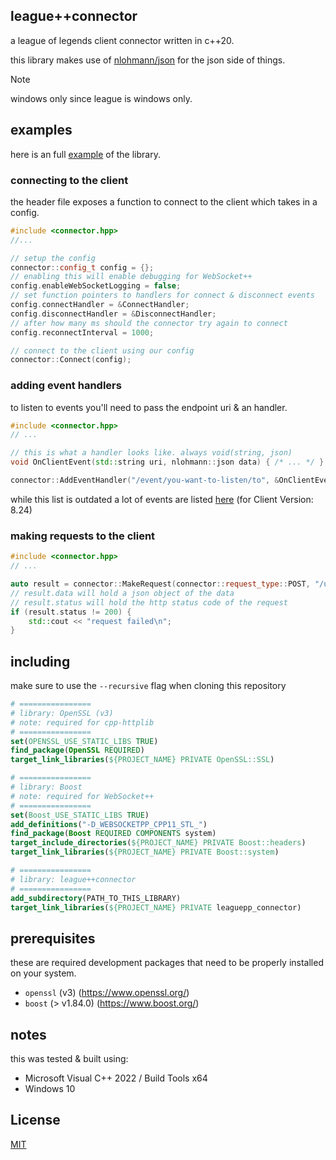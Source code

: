 ## league++connector
a league of legends client connector written in c++20.

this library makes use of [nlohmann/json](https://github.com/nlohmann/json) for the json side of things.

> [!NOTE]
> windows only since league is windows only.

## examples
here is an full [example](example/src/main.cpp) of the library.

### connecting to the client
the header file exposes a function to connect to the client which takes in a config.
```cpp
#include <connector.hpp>
//...

// setup the config
connector::config_t config = {};
// enabling this will enable debugging for WebSocket++
config.enableWebSocketLogging = false;
// set function pointers to handlers for connect & disconnect events
config.connectHandler = &ConnectHandler;
config.disconnectHandler = &DisconnectHandler;
// after how many ms should the connector try again to connect
config.reconnectInterval = 1000;

// connect to the client using our config
connector::Connect(config);
```

### adding event handlers
to listen to events you'll need to pass the endpoint uri & an handler.
```cpp
#include <connector.hpp>
// ...

// this is what a handler looks like. always void(string, json)
void OnClientEvent(std::string uri, nlohmann::json data) { /* ... */ }

connector::AddEventHandler("/event/you-want-to-listen/to", &OnClientEvent)
```
while this list is outdated a lot of events are listed [here](https://lcu.vivide.re/) (for Client Version: 8.24)

### making requests to the client
```cpp
#include <connector.hpp>
// ...

auto result = connector::MakeRequest(connector::request_type::POST, "/uri", "\"EXTRA_JSON_DATA_HERE (if needed)\"");
// result.data will hold a json object of the data
// result.status will hold the http status code of the request
if (result.status != 200) {
    std::cout << "request failed\n";
}
```

## including
make sure to use the `--recursive` flag when cloning this repository
```cmake
# ================
# library: OpenSSL (v3)
# note: required for cpp-httplib
# ================
set(OPENSSL_USE_STATIC_LIBS TRUE)
find_package(OpenSSL REQUIRED)
target_link_libraries(${PROJECT_NAME} PRIVATE OpenSSL::SSL)

# ================
# library: Boost
# note: required for WebSocket++
# ================
set(Boost_USE_STATIC_LIBS TRUE)
add_definitions("-D_WEBSOCKETPP_CPP11_STL_")
find_package(Boost REQUIRED COMPONENTS system)
target_include_directories(${PROJECT_NAME} PRIVATE Boost::headers)
target_link_libraries(${PROJECT_NAME} PRIVATE Boost::system)

# ================
# library: league++connector
# ================
add_subdirectory(PATH_TO_THIS_LIBRARY)
target_link_libraries(${PROJECT_NAME} PRIVATE leaguepp_connector)
```

## prerequisites
these are required development packages that need to be properly installed on your system.
* `openssl` (v3) (https://www.openssl.org/)
* `boost` (> v1.84.0) (https://www.boost.org/)

## notes
this was tested & built using:
* Microsoft Visual C++ 2022 / Build Tools x64
* Windows 10

## License
[MIT](LICENSE)
